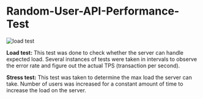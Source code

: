 # Random-User-API-Performance-Test
![load test](https://user-images.githubusercontent.com/73023292/194039544-f03439aa-c2fd-4621-a4dc-955f1925b9d7.png)


**Load test:** 
This test was done to check whether the server can handle expected load. Several instances of tests were taken in intervals to observe the error rate and figure out the actual TPS (transaction per second).  

**Stress test:**
This test was taken to determine the max load the server can take. Number of users was increased for a constant amount of time to increase the load on the server.
